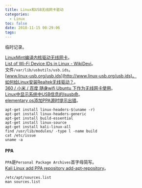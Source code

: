 ```yaml
---
title: Linux和USB无线网卡驱动
categories:
  - Linux
toc: false
date: 2018-11-15 00:29:06
tags:
---
```

临时记录。
<!-- more -->

[LinuxMint编译内核驱动无线网卡](http://www.mintos.org/hardware/compile-kernel-wireless.html)。  
[List of Wi-Fi Device IDs in Linux - WikiDevi](https://wikidevi.com/wiki/List_of_Wi-Fi_Device_IDs_in_Linux)。  
文件`/var/lib/usbutils/usb.ids`。  
[www.linux-usb.org/usb.ids](http://www.linux-usb.org/usb.ids)。  
[如何给Linux安装Realtek无线驱动？](https://trafficmgr.net/archive/2016/linux-realtek-wireless-driver/)。  
[360 / 小米 / 百度 随身wifi Ubuntu 下作为无线网卡使用](http://www.cnblogs.com/platero/p/4417458.html)。  
[Linux中显示系统中USB信息的lsusb命](https://blog.csdn.net/lxb00321/article/details/80429448)。  
[elementary os添加PPA源时提示出错](http://blog.sina.com.cn/s/blog_8b7c83790101fgls.html)。  
```
apt-get install linux-headers-$(uname -r)
apt-get install linux-headers-generic
apt-get install build-essential
apt-get install linux-source
apt-get install kali-linux-all
find /usr/lib/modules/ -type l -name build
cat /etc/issue
uname -a
```

#### PPA
`PPA`是`Personal Package Archives`首字母简写。  
[Kali Linux add PPA repository add-apt-repository](https://www.blackmoreops.com/2014/02/21/kali-linux-add-ppa-repository-add-apt-repository/)。  
```
/etc/apt/sources.list
man sources.list
```
